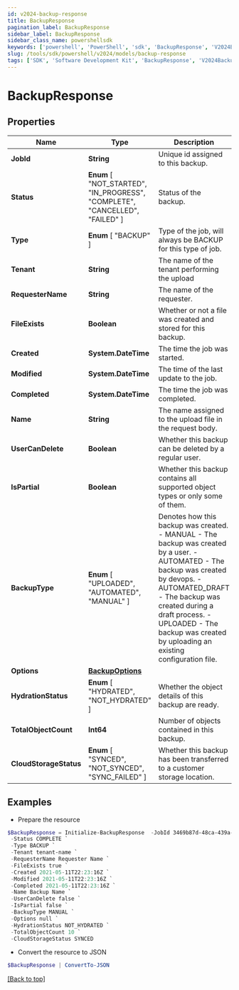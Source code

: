 ```yaml
---
id: v2024-backup-response
title: BackupResponse
pagination_label: BackupResponse
sidebar_label: BackupResponse
sidebar_class_name: powershellsdk
keywords: ['powershell', 'PowerShell', 'sdk', 'BackupResponse', 'V2024BackupResponse'] 
slug: /tools/sdk/powershell/v2024/models/backup-response
tags: ['SDK', 'Software Development Kit', 'BackupResponse', 'V2024BackupResponse']
---
```



# BackupResponse

## Properties

Name | Type | Description | Notes
------------ | ------------- | ------------- | -------------
**JobId** | **String** | Unique id assigned to this backup. | [optional] 
**Status** |  **Enum** [  "NOT_STARTED",    "IN_PROGRESS",    "COMPLETE",    "CANCELLED",    "FAILED" ] | Status of the backup. | [optional] 
**Type** |  **Enum** [  "BACKUP" ] | Type of the job, will always be BACKUP for this type of job. | [optional] 
**Tenant** | **String** | The name of the tenant performing the upload | [optional] 
**RequesterName** | **String** | The name of the requester. | [optional] 
**FileExists** | **Boolean** | Whether or not a file was created and stored for this backup. | [optional] [default to $true]
**Created** | **System.DateTime** | The time the job was started. | [optional] 
**Modified** | **System.DateTime** | The time of the last update to the job. | [optional] 
**Completed** | **System.DateTime** | The time the job was completed. | [optional] 
**Name** | **String** | The name assigned to the upload file in the request body. | [optional] 
**UserCanDelete** | **Boolean** | Whether this backup can be deleted by a regular user. | [optional] [default to $true]
**IsPartial** | **Boolean** | Whether this backup contains all supported object types or only some of them. | [optional] [default to $false]
**BackupType** |  **Enum** [  "UPLOADED",    "AUTOMATED",    "MANUAL" ] | Denotes how this backup was created. - MANUAL - The backup was created by a user. - AUTOMATED - The backup was created by devops. - AUTOMATED_DRAFT - The backup was created during a draft process. - UPLOADED - The backup was created by uploading an existing configuration file. | [optional] 
**Options** | [**BackupOptions**](backup-options) |  | [optional] 
**HydrationStatus** |  **Enum** [  "HYDRATED",    "NOT_HYDRATED" ] | Whether the object details of this backup are ready. | [optional] 
**TotalObjectCount** | **Int64** | Number of objects contained in this backup. | [optional] 
**CloudStorageStatus** |  **Enum** [  "SYNCED",    "NOT_SYNCED",    "SYNC_FAILED" ] | Whether this backup has been transferred to a customer storage location. | [optional] 

## Examples

- Prepare the resource
```powershell
$BackupResponse = Initialize-BackupResponse  -JobId 3469b87d-48ca-439a-868f-2160001da8c1 `
 -Status COMPLETE `
 -Type BACKUP `
 -Tenant tenant-name `
 -RequesterName Requester Name `
 -FileExists true `
 -Created 2021-05-11T22:23:16Z `
 -Modified 2021-05-11T22:23:16Z `
 -Completed 2021-05-11T22:23:16Z `
 -Name Backup Name `
 -UserCanDelete false `
 -IsPartial false `
 -BackupType MANUAL `
 -Options null `
 -HydrationStatus NOT_HYDRATED `
 -TotalObjectCount 10 `
 -CloudStorageStatus SYNCED
```

- Convert the resource to JSON
```powershell
$BackupResponse | ConvertTo-JSON
```


[[Back to top]](#) 

